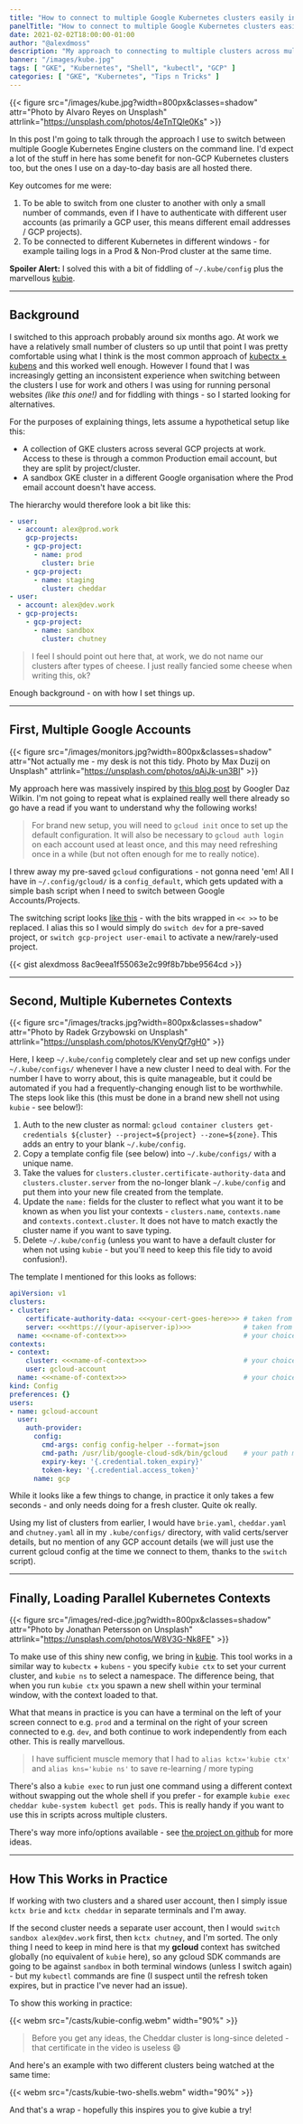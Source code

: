 ```yaml
---
title: "How to connect to multiple Google Kubernetes clusters easily in parallel"
panelTitle: "How to connect to multiple Google Kubernetes clusters easily in parallel"
date: 2021-02-02T18:00:00-01:00
author: "@alexdmoss"
description: "My approach to connecting to multiple clusters across multiple accounts from my terminal"
banner: "/images/kube.jpg"
tags: [ "GKE", "Kubernetes", "Shell", "kubectl", "GCP" ]
categories: [ "GKE", "Kubernetes", "Tips n Tricks" ]
---
```


{{< figure src="/images/kube.jpg?width=800px&classes=shadow" attr="Photo by Alvaro Reyes on Unsplash" attrlink="https://unsplash.com/photos/4eTnTQle0Ks" >}}

In this post I'm going to talk through the approach I use to switch between multiple Google Kubernetes Engine clusters on the command line. I'd expect a lot of the stuff in here has some benefit for non-GCP Kubernetes clusters too, but the ones I use on a day-to-day basis are all hosted there.

Key outcomes for me were:

1. To be able to switch from one cluster to another with only a small number of commands, even if I have to authenticate with different user accounts (as primarily a GCP user, this means different email addresses / GCP projects).
2. To be connected to different Kubernetes in different windows - for example tailing logs in a Prod & Non-Prod cluster at the same time.

**Spoiler Alert:** I solved this with a bit of fiddling of `~/.kube/config` plus the marvellous [kubie](https://blog.sbstp.ca/introducing-kubie/).

---

## Background

I switched to this approach probably around six months ago. At work we have a relatively small number of clusters so up until that point I was pretty comfortable using what I think is the most common approach of [kubectx + kubens](https://github.com/ahmetb/kubectx) and this worked well enough. However I found that I was increasingly getting an inconsistent experience when switching between the clusters I use for work and others I was using for running personal websites _(like this one!)_ and for fiddling with things - so I started looking for alternatives.

For the purposes of explaining things, lets assume a hypothetical setup like this:

- A collection of GKE clusters across several GCP projects at work. Access to these is through a common Production email account, but they are split by project/cluster.
- A sandbox GKE cluster in a different Google organisation where the Prod email account doesn't have access.

The hierarchy would therefore look a bit like this:

```yaml
- user:
  - account: alex@prod.work
    gcp-projects:
    - gcp-project:
      - name: prod
        cluster: brie
    - gcp-project:
      - name: staging
        cluster: cheddar
- user:
  - account: alex@dev.work
  - gcp-projects:
    - gcp-project:
      - name: sandbox
        cluster: chutney
```

> I feel I should point out here that, at work, we do not name our clusters after types of cheese. I just really fancied some cheese when writing this, ok?

Enough background - on with how I set things up.

---

## First, Multiple Google Accounts

{{< figure src="/images/monitors.jpg?width=800px&classes=shadow" attr="Not actually me - my desk is not this tidy. Photo by Max Duzij on Unsplash" attrlink="https://unsplash.com/photos/qAjJk-un3BI" >}}

My approach here was massively inspired by [this blog post](https://medium.com/google-cloud/kubernetes-engine-kubectl-config-b6270d2b656c) by Googler Daz Wilkin. I'm not going to repeat what is explained really well there already so go have a read if you want to understand why the following works!

> For brand new setup, you will need to `gcloud init` once to set up the default configuration. It will also be necessary to `gcloud auth login` on each account used at least once, and this may need refreshing once in a while (but not often enough for me to really notice).

I threw away my pre-saved `gcloud` configurations - not gonna need 'em! All I have in `~/.config/gcloud/` is a `config_default`, which gets updated with a simple bash script when I need to switch between Google Accounts/Projects.

The switching script looks [like this](https://gist.github.com/alexdmoss/8ac9eea1f55063e2c99f8b7bbe9564cd) - with the bits wrapped in `<< >>` to be replaced. I alias this so I would simply do `switch dev` for a pre-saved project, or `switch gcp-project user-email` to activate a new/rarely-used project.

{{< gist alexdmoss 8ac9eea1f55063e2c99f8b7bbe9564cd >}}

---

## Second, Multiple Kubernetes Contexts

{{< figure src="/images/tracks.jpg?width=800px&classes=shadow" attr="Photo by Radek Grzybowski on Unsplash" attrlink="https://unsplash.com/photos/KVenyQf7gH0" >}}

Here, I keep `~/.kube/config` completely clear and set up new configs under `~/.kube/configs/` whenever I have a new cluster I need to deal with. For the number I have to worry about, this is quite manageable, but it could be automated if you had a frequently-changing enough list to be worthwhile. The steps look like this (this must be done in a brand new shell not using `kubie` - see below!):

1. Auth to the new cluster as normal: `gcloud container clusters get-credentials ${cluster} --project=${project} --zone=${zone}`. This adds an entry to your blank `~/.kube/config`.
2. Copy a template config file (see below) into `~/.kube/configs/` with a unique name.
3. Take the values for `clusters.cluster.certificate-authority-data` and `clusters.cluster.server` from the no-longer blank `~/.kube/config` and put them into your new file created from the template.
4. Update the `name:` fields for the cluster to reflect what you want it to be known as when you list your contexts - `clusters.name`, `contexts.name` and `contexts.context.cluster`. It does not have to match exactly the cluster name if you want to save typing.
5. Delete `~/.kube/config` (unless you want to have a default cluster for when not using `kubie` - but you'll need to keep this file tidy to avoid confusion!).

The template I mentioned for this looks as follows:

```yaml
apiVersion: v1
clusters:
- cluster:
    certificate-authority-data: <<<your-cert-goes-here>>> # taken from .kube/config
    server: <<<https://(your-apiserver-ip)>>>             # taken from .kube/config
  name: <<<name-of-context>>>                             # your choice of name
contexts:
- context:
    cluster: <<<name-of-context>>>                        # your choice of name
    user: gcloud-account
  name: <<<name-of-context>>>                             # your choice of name
kind: Config
preferences: {}
users:
- name: gcloud-account
  user:
    auth-provider:
      config:
        cmd-args: config config-helper --format=json
        cmd-path: /usr/lib/google-cloud-sdk/bin/gcloud    # your path may vary
        expiry-key: '{.credential.token_expiry}'
        token-key: '{.credential.access_token}'
      name: gcp
```

While it looks like a few things to change, in practice it only takes a few seconds - and only needs doing for a fresh cluster. Quite ok really.

Using my list of clusters from earlier, I would have `brie.yaml`, `cheddar.yaml` and `chutney.yaml` all in my `.kube/configs/` directory, with valid certs/server details, but no mention of any GCP account details (we will just use the current gcloud config at the time we connect to them, thanks to the `switch` script).

---

## Finally, Loading Parallel Kubernetes Contexts

{{< figure src="/images/red-dice.jpg?width=800px&classes=shadow" attr="Photo by Jonathan Petersson on Unsplash" attrlink="https://unsplash.com/photos/W8V3G-Nk8FE" >}}

To make use of this shiny new config, we bring in [kubie](https://blog.sbstp.ca/introducing-kubie/). This tool works in a similar way to `kubectx` + `kubens` - you specify `kubie ctx` to set your current cluster, and `kubie ns` to select a namespace. The difference being, that when you run `kubie ctx` you spawn a new shell within your terminal window, with the context loaded to that.

What that means in practice is you can have a terminal on the left of your screen connect to e.g. `prod` and a terminal on the right of your screen connected to e.g. `dev`, and both continue to work independently from each other. This is really marvellous.

> I have sufficient muscle memory that I had to `alias kctx='kubie ctx'` and `alias kns='kubie ns'` to save re-learning / more typing

There's also a `kubie exec` to run just one command using a different context without swapping out the whole shell if you prefer - for example `kubie exec cheddar kube-system kubectl get pods`. This is really handy if you want to use this in scripts across multiple clusters.

There's way more info/options available - see [the project on github](https://github.com/sbstp/kubie) for more ideas.

---

## How This Works in Practice

If working with two clusters and a shared user account, then I simply issue `kctx brie` and `kctx cheddar` in separate terminals and I'm away.

If the second cluster needs a separate user account, then I would `switch sandbox alex@dev.work` first, then `kctx chutney`, and I'm sorted. The only thing I need to keep in mind here is that my **gcloud** context has switched globally (no equivalent of `kubie` here), so any gcloud SDK commands are going to be against `sandbox` in both terminal windows (unless I switch again) - but my `kubectl` commands are fine (I suspect until the refresh token expires, but in practice I've never had an issue).

To show this working in practice:

{{< webm src="/casts/kubie-config.webm" width="90%" >}}

> Before you get any ideas, the Cheddar cluster is long-since deleted - that certificate in the video is useless :smile:

And here's an example with two different clusters being watched at the same time:

{{< webm src="/casts/kubie-two-shells.webm" width="90%" >}}

And that's a wrap - hopefully this inspires you to give kubie a try!